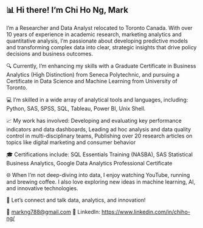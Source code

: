 ## 📊 Hi there! I’m Chi Ho Ng, Mark

I’m a Researcher and Data Analyst relocated to Toronto Canada. With over 10 years of experience in academic research, marketing analytics and quantitative analysis, I’m passionate about developing predictive models and transforming complex data into clear, strategic insights that drive policy decisions and business outcomes.

🔍 Currently, I’m enhancing my skills with a Graduate Certificate in Business Analytics (High Distinction) from Seneca Polytechnic, and pursuing a Certificate in Data Science and Machine Learning from University of Toronto.

💻 I’m skilled in a wide array of analytical tools and languages, including:
Python, SAS, SPSS, SQL, Tableau, Power BI, Unix Shell.

📈 My work has involved:
Developing and evaluating key performance indicators and data dashboards, 
Leading ad hoc analysis and data quality control in multi-disciplinary teams,
Publishing over 20 research articles on topics like digital marketing and consumer behavior

🎓 Certifications include:
SQL Essentials Training (NASBA), 
SAS Statistical Business Analytics, 
Google Data Analytics Professional Certificate

🌐 When I’m not deep-diving into data, I enjoy watching YouTube, running and brewing coffee. I also love exploring new ideas in machine learning, AI, and innovative technologies.

🔗 Let’s connect and talk data, analytics, and innovation!

📧 markng788@gmail.com
💼 LinkedIn: https://www.linkedin.com/in/chiho-ng/

